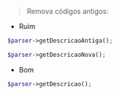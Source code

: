 > Remova códigos antigos:

- Ruim

```php
$parser->getDescricaoAntiga();

$parser->getDescricaoNova();
```

- Bom

```php
$parser->getDescricao();
```
